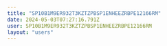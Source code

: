 ```yaml
---
title: "SP10B1M9ER932T3KZTZPBSP1ENHEEZRBPE12166RM"
date: 2024-05-03T07:27:16.791Z
user: SP10B1M9ER932T3KZTZPBSP1ENHEEZRBPE12166RM
layout: "users"
---
```

    